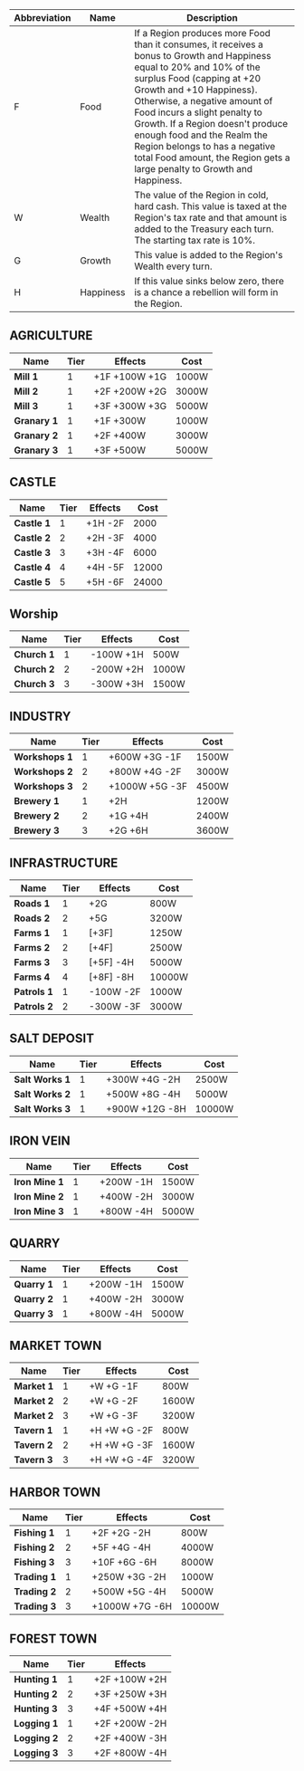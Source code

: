 Abbreviation | Name | Description
------------ | ------------ | -------------
F | Food | If a Region produces more Food than it consumes, it receives a bonus to Growth and Happiness equal to 20% and 10% of the surplus Food (capping at +20 Growth and +10 Happiness). Otherwise, a negative amount of Food incurs a slight penalty to Growth. If a Region doesn't produce enough food and the Realm the Region belongs to has a negative total Food amount, the Region gets a large penalty to Growth and Happiness.
W | Wealth | The value of the Region in cold, hard cash. This value is taxed at the Region's tax rate and that amount is added to the Treasury each turn. The starting tax rate is 10%.
G | Growth | This value is added to the Region's Wealth every turn.
H | Happiness | If this value sinks below zero, there is a chance a rebellion will form in the Region.

## AGRICULTURE

Name | Tier | Effects | Cost
------------ | ------------ | ------------- | ------------- 
**Mill 1** | 1 | +1F +100W +1G | 1000W
**Mill 2** | 1 | +2F +200W +2G | 3000W
**Mill 3** | 1 | +3F +300W +3G | 5000W
**Granary 1** | 1 | +1F +300W | 1000W
**Granary 2** | 1 | +2F +400W | 3000W
**Granary 3** | 1 | +3F +500W | 5000W

## CASTLE

Name | Tier | Effects | Cost
------------ | ------------ | ------------- | ------------- 
**Castle 1** | 1 | +1H -2F | 2000
**Castle 2** | 2 | +2H -3F | 4000
**Castle 3** | 3 | +3H -4F | 6000
**Castle 4** | 4 | +4H -5F | 12000
**Castle 5** | 5 | +5H -6F | 24000

## Worship

Name | Tier | Effects | Cost
------------ | ------------ | ------------- | ------------- 
**Church 1** | 1 | -100W +1H | 500W
**Church 2** | 2 | -200W +2H | 1000W
**Church 3** | 3 | -300W +3H | 1500W

## INDUSTRY

Name | Tier | Effects | Cost
------------ | ------------ | ------------- | ------------- 
**Workshops 1** | 1 | +600W +3G -1F | 1500W
**Workshops 2** | 2 | +800W +4G -2F | 3000W
**Workshops 3** | 2 | +1000W +5G -3F | 4500W
**Brewery 1** | 1 | +2H | 1200W
**Brewery 2** | 2 | +1G +4H | 2400W
**Brewery 3** | 3 | +2G +6H | 3600W

## INFRASTRUCTURE

Name | Tier | Effects | Cost
------------ | ------------ | ------------- | ------------- 
**Roads 1** | 1 | +2G | 800W
**Roads 2** | 2 | +5G | 3200W
**Farms 1** | 1 | [+3F] | 1250W
**Farms 2** | 2 | [+4F] | 2500W
**Farms 3** | 3 | [+5F] -4H | 5000W
**Farms 4** | 4 | [+8F] -8H | 10000W
**Patrols 1** | 1 | -100W -2F | 1000W
**Patrols 2** | 2 | -300W -3F | 3000W

## SALT DEPOSIT

Name | Tier | Effects | Cost
------------ | ------------ | ------------- | ------------- 
**Salt Works 1** | 1 | +300W +4G -2H | 2500W
**Salt Works 2** | 1 | +500W +8G -4H | 5000W
**Salt Works 3** | 1 | +900W +12G -8H | 10000W

## IRON VEIN

Name | Tier | Effects | Cost
------------ | ------------ | ------------- | ------------- 
**Iron Mine 1** | 1 | +200W -1H | 1500W
**Iron Mine 2** | 1 | +400W -2H | 3000W
**Iron Mine 3** | 1 | +800W -4H | 5000W

## QUARRY

Name | Tier | Effects | Cost
------------ | ------------ | ------------- | ------------- 
**Quarry 1** | 1 | +200W -1H | 1500W
**Quarry 2** | 1 | +400W -2H | 3000W
**Quarry 3** | 1 | +800W -4H | 5000W

## MARKET TOWN

Name | Tier | Effects | Cost
------------ | ------------ | ------------- | ------------- 
**Market 1** | 1 | +W +G -1F | 800W
**Market 2** | 2 | +W +G -2F | 1600W
**Market 2** | 3 | +W +G -3F | 3200W
**Tavern 1** | 1 | +H +W +G -2F | 800W
**Tavern 2** | 2 | +H +W +G -3F | 1600W
**Tavern 3** | 3 | +H +W +G -4F | 3200W

## HARBOR TOWN

Name | Tier | Effects | Cost
------------ | ------------ | ------------- | ------------- 
**Fishing 1** | 1 | +2F +2G -2H | 800W
**Fishing 2** | 2 | +5F +4G -4H | 4000W
**Fishing 3** | 3 | +10F +6G -6H | 8000W
**Trading 1** | 1 | +250W +3G -2H | 1000W
**Trading 2** | 2 | +500W +5G -4H | 5000W
**Trading 3** | 3 | +1000W +7G -6H | 10000W


## FOREST TOWN

Name | Tier | Effects |
------------ | ------------ | ------------- 
**Hunting 1** | 1 | +2F +100W +2H | 
**Hunting 2** | 2 | +3F +250W +3H | 
**Hunting 3** | 3 | +4F +500W +4H | 
**Logging 1** | 1 | +2F +200W -2H | 
**Logging 2** | 2 | +2F +400W -3H | 
**Logging 3** | 3 | +2F +800W -4H | 
